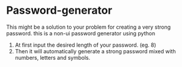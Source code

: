 # Password-generator

This might be a solution to your problem for creating a very strong password.
this is a non-ui password generator using python

1. At first input the desired length of your password. (eg. 8)
2. Then it will automatically generate a strong password mixed with numbers, letters and symbols.
